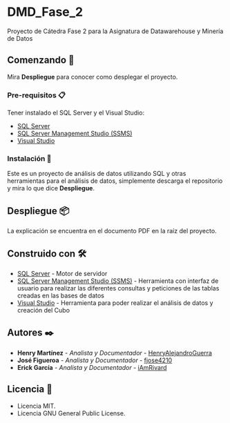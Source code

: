 # DMD_Fase_2
Proyecto de Cátedra Fase 2 para la Asignatura de Datawarehouse y Minería de Datos

## Comenzando 🚀

Mira **Despliegue** para conocer como desplegar el proyecto.

### Pre-requisitos 📋

Tener instalado el SQL Server y el Visual Studio:
* [SQL Server](https://www.microsoft.com/es-es/sql-server/sql-server-downloads)
* [SQL Server Management Studio (SSMS)](https://learn.microsoft.com/es-es/sql/ssms/download-sql-server-management-studio-ssms?view=sql-server-ver16)
* [Visual Studio](https://visualstudio.microsoft.com/es/downloads/)

### Instalación 🔧

Este es un proyecto de análisis de datos utilizando SQL y otras herramientas para el análisis de datos, simplemente descarga el repositorio y mira lo que dice **Despliegue**.

## Despliegue 📦

La explicación se encuentra en el documento PDF en la raíz del proyecto.

## Construido con 🛠️

* [SQL Server](https://www.microsoft.com/es-es/sql-server/sql-server-downloads) - Motor de servidor
* [SQL Server Management Studio (SSMS)](https://learn.microsoft.com/es-es/sql/ssms/download-sql-server-management-studio-ssms?view=sql-server-ver16) - Herramienta con interfaz de usuario para realizar las diferentes consultas y peticiones de las tablas creadas en las bases de datos
* [Visual Studio](https://visualstudio.microsoft.com/es/downloads/) - Herramienta para poder realizar el análisis de datos y creación del Cubo

## Autores ✒️

* **Henry Martínez** - *Analista y Documentador* - [HenryAlejandroGuerra](https://github.com/HenryAlejandroGuerra)
* **José Figueroa** - *Analista y Documentador* - [fjose4210](https://github.com/fjose4210)
* **Erick García** - *Analista y Documentador* - [iAmRivard](https://github.com/iAmRivard)

## Licencia 📄

* Licencia MIT.
* Licencia GNU General Public License.